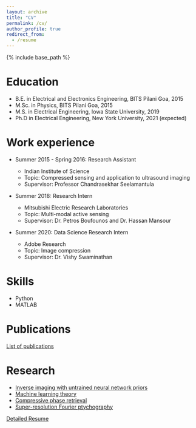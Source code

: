 ```yaml
---
layout: archive
title: "CV"
permalink: /cv/
author_profile: true
redirect_from:
  - /resume
---
```


{% include base_path %}

Education
======
* B.E. in Electrical and Electronics Engineering, BITS Pilani Goa, 2015
* M.Sc. in Physics, BITS Pilani Goa, 2015
* M.S. in Electrical Engineering, Iowa State University, 2019 
* Ph.D in Electrical Engineering, New York University, 2021 (expected)

Work experience
======
* Summer 2015 - Spring 2016: Research Assistant
  * Indian Institute of Science
  * Topic: Compressed sensing and application to ultrasound imaging
  * Supervisor: Professor Chandrasekhar Seelamantula

* Summer 2018: Research Intern
  * Mitsubishi Electric Research Laboratories
  * Topic: Multi-modal active sensing
  * Supervisor: Dr. Petros Boufounos and Dr. Hassan Mansour

* Summer 2020: Data Science Research Intern
  * Adobe Research
  * Topic: Image compression
  * Supervisor: Dr. Vishy Swaminathan
  
Skills
======
* Python
* MATLAB

Publications
======
[List of publications](http://gaurijagatap.github.io/publications)  
  
Research
======
* [Inverse imaging with untrained neural network priors](https://gaurijagatap.github.io/portfolio/portfolio-1/)
* [Machine learning theory](https://gaurijagatap.github.io/portfolio/portfolio-2/)
* [Compressive phase retrieval](https://gaurijagatap.github.io/portfolio/portfolio-3/)
* [Super-resolution Fourier ptychography](https://gaurijagatap.github.io/portfolio/portfolio-4/)


[Detailed Resume](http://gaurijagatap.github.io/assets/resume.pdf)

